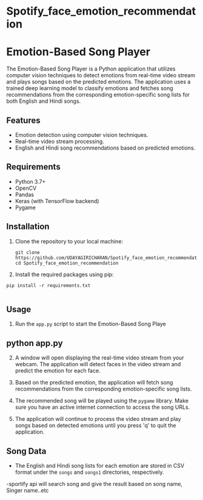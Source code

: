 # Spotify_face_emotion_recommendation
# Emotion-Based Song Player

The Emotion-Based Song Player is a Python application that utilizes computer vision techniques to detect emotions from real-time video stream and plays songs based on the predicted emotions. The application uses a trained deep learning model to classify emotions and fetches song recommendations from the corresponding emotion-specific song lists for both English and Hindi songs.

## Features

- Emotion detection using computer vision techniques.
- Real-time video stream processing.
- English and Hindi song recommendations based on predicted emotions.

## Requirements

- Python 3.7+
- OpenCV
- Pandas
- Keras (with TensorFlow backend)
- Pygame

## Installation

1. Clone the repository to your local machine:

   ```
   git clone https://github.com/UDAYAGIRICHARAN/Spotify_face_emotion_recommendation.git
   cd Spotify_face_emotion_recommendation
   ```
   
2. Install the required packages using pip:

```
pip install -r requirements.txt


```
## Usage

1. Run the `app.py` script to start the Emotion-Based Song Playe


## python app.py

2. A window will open displaying the real-time video stream from your webcam. The application will detect faces in the video stream and predict the emotion for each face.

3. Based on the predicted emotion, the application will fetch song recommendations from the corresponding emotion-specific song lists.

4. The recommended song will be played using the `pygame` library. Make sure you have an active internet connection to access the song URLs.

5. The application will continue to process the video stream and play songs based on detected emotions until you press 'q' to quit the application.

## Song Data

- The English and Hindi song lists for each emotion are stored in CSV format under the `songs` and `songs1` directories, respectively.

-sportify api will search song and give the result based on song name, Singer name..etc
